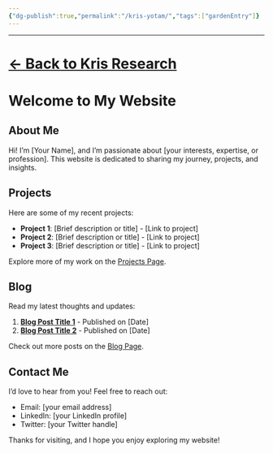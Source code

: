 ```yaml
---
{"dg-publish":true,"permalink":"/kris-yotam/","tags":["gardenEntry"]}
---
```


---
# [← Back to Kris Research](https://krisresearch.vercel.app)

# Welcome to My Website

## About Me

Hi! I’m [Your Name], and I’m passionate about [your interests, expertise, or profession]. This website is dedicated to sharing my journey, projects, and insights.

## Projects

Here are some of my recent projects:

- **Project 1**: [Brief description or title] - [Link to project]
- **Project 2**: [Brief description or title] - [Link to project]
- **Project 3**: [Brief description or title] - [Link to project]

Explore more of my work on the [Projects Page](#).

## Blog

Read my latest thoughts and updates:

1. **[Blog Post Title 1](#)** - Published on [Date]
2. **[Blog Post Title 2](#)** - Published on [Date]

Check out more posts on the [Blog Page](#).

## Contact Me

I’d love to hear from you! Feel free to reach out:

- Email: [your email address]
- LinkedIn: [your LinkedIn profile]
- Twitter: [your Twitter handle]

Thanks for visiting, and I hope you enjoy exploring my website!
